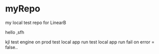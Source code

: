 # myRepo
my local test repo for LinearB

hello
,sfh

kjl
test engine on prod
test local app run
test local app run fail on error = false..
